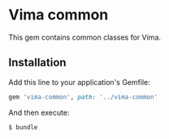 # Vima common

This gem contains common classes for Vima.

## Installation

Add this line to your application's Gemfile:

```ruby
gem 'vima-common', path: '../vima-common'
```

And then execute:

    $ bundle
